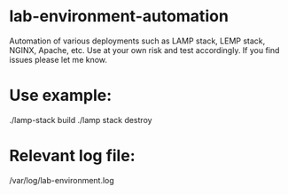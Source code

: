 # lab-environment-automation
Automation of various deployments such as LAMP stack, LEMP stack, NGINX, Apache, etc. Use at your own risk and test accordingly. If you find issues please let me know. 

# Use example:

./lamp-stack build 
./lamp stack destroy

# Relevant log file:

/var/log/lab-environment.log
